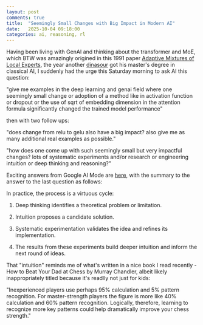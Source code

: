 ```yaml
---
layout: post
comments: true
title:  "Seemingly Small Changes with Big Impact in Modern AI"
date:   2025-10-04 09:18:00
categories: ai, reasoning, rl
---
```


Having been living with GenAI and thinking about the transformer and MoE, which BTW was amazingly origined in this 1991 paper [Adaptive Mixtures of Local Experts](https://www.cs.toronto.edu/~fritz/absps/jjnh91.pdf), the year another [dinasour](https://www.espn.com/blog/new-york/brooklyn-nets/post/_/id/17845/old-man-pierce-delivers-playoff-daggers) got his master's degree in classical AI, I suddenly had the urge this Saturday morning to ask AI this question: 

"give me examples in the deep learning and genai field where one seemingly small change or adoption of a method like in activation function or dropout or the use of sqrt of embedding dimension in the attention formula significantly changed the trained model performance"

then with two follow ups:

"does change from relu to gelu also have a big impact? also give me as many additional real examples as possible."

"how does one come up with such seemingly small but very impactful changes? lots of systematic experiments and/or research or engineering intuition or deep thinking and reasoning?"

Exciting answers from Google AI Mode are [here](https://share.google/aimode/ELIMWICiz1JEeIgvx), with the summary to the answer to the last question as follows:

In practice, the process is a virtuous cycle:

1. Deep thinking identifies a theoretical problem or limitation.

2. Intuition proposes a candidate solution.

3. Systematic experimentation validates the idea and refines its implementation.

4. The results from these experiments build deeper intuition and inform the next round of ideas. 

That "intuition" reminds me of what's written in a nice book I read recently - How to Beat Your Dad at Chess by Murray Chandler, albeit likely inappropriately titled because it's readlly not just for kids:

"Inexperienced players use perhaps 95% calculation and 5% pattern recognition. For master-strength players the figure is more like 40% calculation and 60% pattern recognition. Logically, therefore, learning to recognize more key patterns could help dramatically improve your chess strength."
